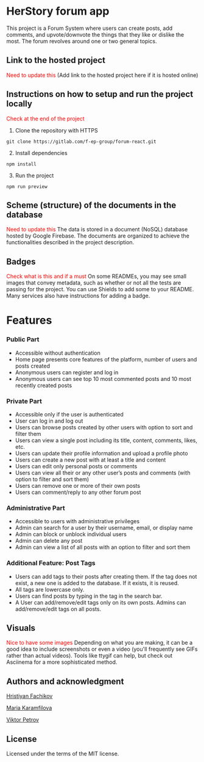 # HerStory forum app

This project is a Forum System where users can create posts, add comments, and upvote/downvote the things that they like or dislike the most. The forum revolves around one or two general topics.

## Link to the hosted project
<font color="red">Need to update this</font>
(Add link to the hosted project here if it is hosted online)

## Instructions on how to setup and run the project locally
<font color="red">Check at the end of the project</font>
1.  Clone the repository with HTTPS

```
git clone https://gitlab.com/f-ep-group/forum-react.git
```
2.  Install dependencies
```
npm install
```

3.  Run the project

```
npm run preview
```

## Scheme (structure) of the documents in the database

<font color="red">Need to update this</font>
The data is stored in a document (NoSQL) database hosted by Google Firebase. The documents are organized to achieve the functionalities described in the project description.

## Badges
<font color="red">Check what is this and if a must</font>
On some READMEs, you may see small images that convey metadata, such as whether or not all the tests are passing for the project. You can use Shields to add some to your README. Many services also have instructions for adding a badge.

# Features

### Public Part

-   Accessible without authentication
-   Home page presents core features of the platform, number of users and posts created
-   Anonymous users can register and log in
-   Anonymous users can see top 10 most commented posts and 10 most recently created posts

### Private Part

-   Accessible only if the user is authenticated
-   User can log in and log out
-   Users can browse posts created by other users with option to sort and filter them
-   Users can view a single post including its title, content, comments, likes, etc.
-   Users can update their profile information and upload a profile photo
-   Users can create a new post with at least a title and content
-   Users can edit only personal posts or comments
-   Users can view all their or any other user’s posts and comments (with option to filter and sort them)
-   Users can remove one or more of their own posts
-   Users can comment/reply to any other forum post

### Administrative Part

-   Accessible to users with administrative privileges
-   Admin can search for a user by their username, email, or display name
-   Admin can block or unblock individual users
-   Admin can delete any post
-   Admin can view a list of all posts with an option to filter and sort them

### Additional Feature: Post Tags

-   Users can add tags to their posts after creating them. If the tag does not exist, a new one is added to the database. If it exists, it is reused.
-   All tags are lowercase only.
-   Users can find posts by typing in the tag in the search bar.
-   A User can add/remove/edit tags only on its own posts. Admins can add/remove/edit tags on all posts.

## Visuals

<font color="red">Nice to have some images</font>
Depending on what you are making, it can be a good idea to include screenshots or even a video (you'll frequently see GIFs rather than actual videos). Tools like ttygif can help, but check out Asciinema for a more sophisticated method.

## Authors and acknowledgment

[Hristiyan Fachikov](https://gitlab.com/hristiyan.fachikov)

[Maria Karamfilova](https://gitlab.com/maria_karamfilova)

[Viktor Petrov](https://gitlab.com/viktor.mp)

## License
Licensed under the terms of the MIT license.
